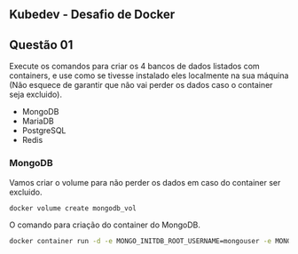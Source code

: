 ## Kubedev - Desafio de Docker

## Questão 01
Execute os comandos para criar os 4 bancos de dados listados com containers, e use
como se tivesse instalado eles localmente na sua máquina (Não esquece de garantir
que não vai perder os dados caso o container seja excluido).

- MongoDB
- MariaDB
- PostgreSQL
- Redis

### MongoDB

Vamos criar o volume para não perder os dados em caso do container ser excluido.

```bash
docker volume create mongodb_vol
```

O comando para criação do container do MongoDB.

```bash
docker container run -d -e MONGO_INITDB_ROOT_USERNAME=mongouser -e MONGO_INITDB_ROOT_PASSWORD=mongopwd -v mongodb_vol:/data/db -p 27017:27017 --name mongodb mongo:4.4.3
```
